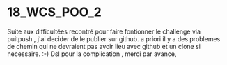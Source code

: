 # 18_WCS_POO_2
Suite aux difficultées recontré pour faire fontionner le challenge via puitpush  , j'ai  decider de le publier sur github. 
a priori il y a des problemes de chemin qui  ne devraient pas avoir lieu avec github et un clone si  necessaire. :-) 
Dsl pour la complication , merci par avance, 
